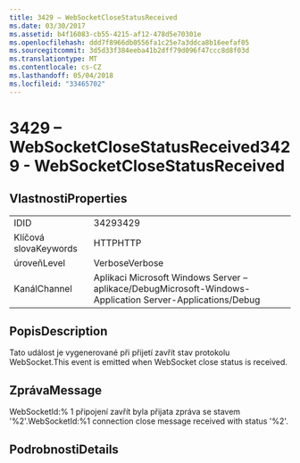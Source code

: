 ```yaml
---
title: 3429 – WebSocketCloseStatusReceived
ms.date: 03/30/2017
ms.assetid: b4f16083-cb55-4215-af12-478d5e70301e
ms.openlocfilehash: ddd7f8966db0556fa1c25e7a3ddca8b16eefaf05
ms.sourcegitcommit: 3d5d33f384eeba41b2dff79d096f47ccc8d8f03d
ms.translationtype: MT
ms.contentlocale: cs-CZ
ms.lasthandoff: 05/04/2018
ms.locfileid: "33465702"
---
```

# <a name="3429---websocketclosestatusreceived"></a><span data-ttu-id="cd760-102">3429 – WebSocketCloseStatusReceived</span><span class="sxs-lookup"><span data-stu-id="cd760-102">3429 - WebSocketCloseStatusReceived</span></span>
## <a name="properties"></a><span data-ttu-id="cd760-103">Vlastnosti</span><span class="sxs-lookup"><span data-stu-id="cd760-103">Properties</span></span>  
  
|||  
|-|-|  
|<span data-ttu-id="cd760-104">ID</span><span class="sxs-lookup"><span data-stu-id="cd760-104">ID</span></span>|<span data-ttu-id="cd760-105">3429</span><span class="sxs-lookup"><span data-stu-id="cd760-105">3429</span></span>|  
|<span data-ttu-id="cd760-106">Klíčová slova</span><span class="sxs-lookup"><span data-stu-id="cd760-106">Keywords</span></span>|<span data-ttu-id="cd760-107">HTTP</span><span class="sxs-lookup"><span data-stu-id="cd760-107">HTTP</span></span>|  
|<span data-ttu-id="cd760-108">úroveň</span><span class="sxs-lookup"><span data-stu-id="cd760-108">Level</span></span>|<span data-ttu-id="cd760-109">Verbose</span><span class="sxs-lookup"><span data-stu-id="cd760-109">Verbose</span></span>|  
|<span data-ttu-id="cd760-110">Kanál</span><span class="sxs-lookup"><span data-stu-id="cd760-110">Channel</span></span>|<span data-ttu-id="cd760-111">Aplikaci Microsoft Windows Server – aplikace/Debug</span><span class="sxs-lookup"><span data-stu-id="cd760-111">Microsoft-Windows-Application Server-Applications/Debug</span></span>|  
  
## <a name="description"></a><span data-ttu-id="cd760-112">Popis</span><span class="sxs-lookup"><span data-stu-id="cd760-112">Description</span></span>  
 <span data-ttu-id="cd760-113">Tato událost je vygenerované při přijetí zavřít stav protokolu WebSocket.</span><span class="sxs-lookup"><span data-stu-id="cd760-113">This event is emitted when WebSocket close status is received.</span></span>  
  
## <a name="message"></a><span data-ttu-id="cd760-114">Zpráva</span><span class="sxs-lookup"><span data-stu-id="cd760-114">Message</span></span>  
 <span data-ttu-id="cd760-115">WebSocketId:% 1 připojení zavřít byla přijata zpráva se stavem '%2'.</span><span class="sxs-lookup"><span data-stu-id="cd760-115">WebSocketId:%1 connection close message received with status '%2'.</span></span>  
  
## <a name="details"></a><span data-ttu-id="cd760-116">Podrobnosti</span><span class="sxs-lookup"><span data-stu-id="cd760-116">Details</span></span>
